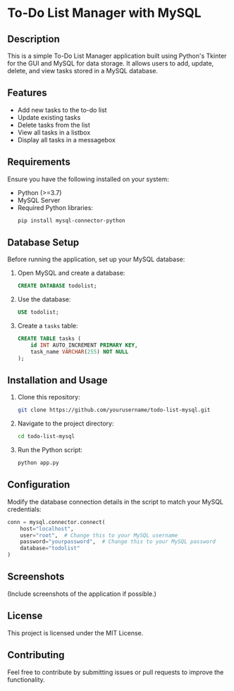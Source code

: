 # To-Do List Manager with MySQL

## Description
This is a simple To-Do List Manager application built using Python's Tkinter for the GUI and MySQL for data storage. It allows users to add, update, delete, and view tasks stored in a MySQL database.

## Features
- Add new tasks to the to-do list
- Update existing tasks
- Delete tasks from the list
- View all tasks in a listbox
- Display all tasks in a messagebox

## Requirements
Ensure you have the following installed on your system:
- Python (>=3.7)
- MySQL Server
- Required Python libraries:
  ```bash
  pip install mysql-connector-python
  ```

## Database Setup
Before running the application, set up your MySQL database:
1. Open MySQL and create a database:
   ```sql
   CREATE DATABASE todolist;
   ```
2. Use the database:
   ```sql
   USE todolist;
   ```
3. Create a `tasks` table:
   ```sql
   CREATE TABLE tasks (
       id INT AUTO_INCREMENT PRIMARY KEY,
       task_name VARCHAR(255) NOT NULL
   );
   ```

## Installation and Usage
1. Clone this repository:
   ```bash
   git clone https://github.com/yourusername/todo-list-mysql.git
   ```
2. Navigate to the project directory:
   ```bash
   cd todo-list-mysql
   ```
3. Run the Python script:
   ```bash
   python app.py
   ```

## Configuration
Modify the database connection details in the script to match your MySQL credentials:
```python
conn = mysql.connector.connect(
    host="localhost",
    user="root",  # Change this to your MySQL username
    password="yourpassword",  # Change this to your MySQL password
    database="todolist"
)
```

## Screenshots
(Include screenshots of the application if possible.)

## License
This project is licensed under the MIT License.

## Contributing
Feel free to contribute by submitting issues or pull requests to improve the functionality.


